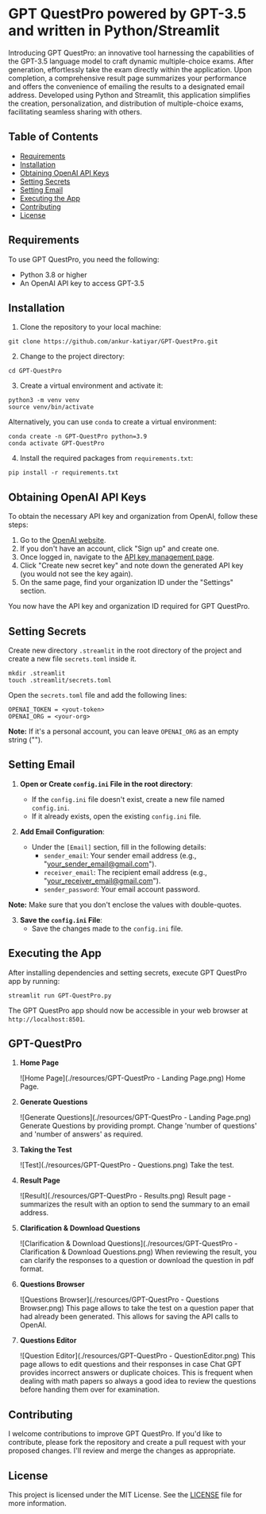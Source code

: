 # GPT QuestPro powered by GPT-3.5 and written in Python/Streamlit

Introducing GPT QuestPro: an innovative tool harnessing the capabilities of the GPT-3.5 language model to craft dynamic multiple-choice exams.
After generation, effortlessly take the exam directly within the application. Upon completion, a comprehensive result page summarizes your performance and offers the convenience of emailing the results to a designated email address.
Developed using Python and Streamlit, this application simplifies the creation, personalization, and distribution of multiple-choice exams, facilitating seamless sharing with others.

## Table of Contents

- [Requirements](#requirements)
- [Installation](#installation)
- [Obtaining OpenAI API Keys](#obtaining-openai-api-keys)
- [Setting Secrets](#setting-secrets)
- [Setting Email](#setting-email)
- [Executing the App](#executing-the-app)
- [Contributing](#contributing)
- [License](#license)

## Requirements

To use GPT QuestPro, you need the following:

- Python 3.8 or higher
- An OpenAI API key to access GPT-3.5

## Installation

1. Clone the repository to your local machine:

```
git clone https://github.com/ankur-katiyar/GPT-QuestPro.git
```

2. Change to the project directory:

```
cd GPT-QuestPro
```

3. Create a virtual environment and activate it:

```
python3 -m venv venv
source venv/bin/activate
```

Alternatively, you can use `conda` to create a virtual environment:

```
conda create -n GPT-QuestPro python=3.9
conda activate GPT-QuestPro
```

4. Install the required packages from `requirements.txt`:

```
pip install -r requirements.txt
```

## Obtaining OpenAI API Keys

To obtain the necessary API key and organization from OpenAI, follow these steps:

1. Go to the [OpenAI website](https://www.openai.com/).
2. If you don't have an account, click "Sign up" and create one.
3. Once logged in, navigate to the [API key management page](https://platform.openai.com/account/api-keys).
4. Click "Create new secret key" and note down the generated API key (you would not see the key again).
5. On the same page, find your organization ID under the "Settings" section.

You now have the API key and organization ID required for GPT QuestPro.

## Setting Secrets

Create new directory `.streamlit` in the root directory of the project and create a new file `secrets.toml` inside it.

```
mkdir .streamlit
touch .streamlit/secrets.toml
```

Open the `secrets.toml` file and add the following lines:

```
OPENAI_TOKEN = <yout-token>
OPENAI_ORG = <your-org>
```
**Note:** If it's a personal account, you can leave `OPENAI_ORG` as an empty string ("").

## Setting Email

1. **Open or Create `config.ini` File in the root directory**: 
   - If the `config.ini` file doesn't exist, create a new file named `config.ini`.
   - If it already exists, open the existing `config.ini` file.

2. **Add Email Configuration**:
   - Under the `[Email]` section, fill in the following details:
     - `sender_email`: Your sender email address (e.g., "your_sender_email@gmail.com").
     - `receiver_email`: The recipient email address (e.g., "your_receiver_email@gmail.com").
     - `sender_password`: Your email account password.

**Note:** Make sure that you don't enclose the values with double-quotes.

3. **Save the `config.ini` File**:
   - Save the changes made to the `config.ini` file.


## Executing the App

After installing dependencies and setting secrets, execute GPT QuestPro app by running:

```
streamlit run GPT-QuestPro.py
```

The GPT QuestPro app should now be accessible in your web browser at `http://localhost:8501`.


## GPT-QuestPro

1. **Home Page**

   ![Home Page](./resources/GPT-QuestPro - Landing Page.png)
   Home Page.

2. **Generate Questions**

   ![Generate Questions](./resources/GPT-QuestPro - Landing Page.png)
   Generate Questions by providing prompt. Change 'number of questions' and 'number of answers' as required.

3. **Taking the Test**

   ![Test](./resources/GPT-QuestPro - Questions.png)
   Take the test.

4. **Result Page**

   ![Result](./resources/GPT-QuestPro - Results.png)
   Result page - summarizes the result with an option to send the summary to an email address.

5. **Clarification & Download Questions**

   ![Clarification & Download Questions](./resources/GPT-QuestPro - Clarification & Download Questions.png)
   When reviewing the result, you can clarify the responses to a question or download the question in pdf format.

6. **Questions Browser**

   ![Questions Browser](./resources/GPT-QuestPro - Questions Browser.png)
   This page allows to take the test on a question paper that had already been generated. This allows for saving the API calls to OpenAI.

7. **Questions Editor**

   ![Question Editor](./resources/GPT-QuestPro - QuestionEditor.png)
   This page allows to edit questions and their responses in case Chat GPT provides incorrect answers or duplicate choices. This is frequent when dealing with math papers so always a good idea to review the questions before handing them over for examination.


## Contributing

I welcome contributions to improve GPT QuestPro. If you'd like to contribute, please fork the repository and create a pull request with your proposed changes. I'll review and merge the changes as appropriate.

## License

This project is licensed under the MIT License. See the [LICENSE](LICENSE) file for more information.

